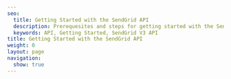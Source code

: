 ```yaml
---
seo:
  title: Getting Started with the SendGrid API
  description: Prerequesites and steps for getting started with the SendGrid API
  keywords: API, Getting Started, SendGrid V3 API
title: Getting Started with the SendGrid API
weight: 0
layout: page
navigation:
  show: true
---
```


